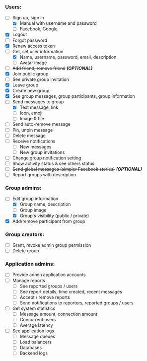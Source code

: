 ### Users:

- [ ] Sign up, sign in
    - [x] Manual with username and password
    - [ ] Facebook, Google
- [x] Logout
- [ ] Forgot password
- [x] Renew access token
- [ ] Get, set user information
    - [x] Name, username, password, email, description
    - [ ] Avatar image
- [ ] ~~Add friend, remove friend~~ ***(OPTIONAL)***
- [x] Join public group
- [ ] See private group invitation
- [x] Leave group
- [x] Create new group
- [x] See group messages, group participants, group information
- [ ] Send messages to group
    - [x] Text message, link
    - [ ] Icon, emoji
    - [ ] Image & file
- [ ] Send auto-remove message
- [ ] Pin, unpin message
- [ ] Delete message
- [ ] Receive notifications
    - [ ] New messages
    - [ ] New group invitations
- [ ] Change group notification setting
- [ ] Show activity status & see others status
- [ ] ~~Send global messages (simpler Facebook stories)~~ ***(OPTIONAL)***
- [ ] Report groups with description

### Group admins:

- [ ] Edit group information
    - [x] Group name, description
    - [ ] Group image
    - [x] Group's visibility (public / private)
- [x] Add/remove participant from group

### Group creators:

- [ ] Grant, revoke admin group permission
- [ ] Delete group

### Application admins:

- [ ] Provide admin application accounts
- [ ] Manage reports
    - [ ] See reported groups / users
    - [ ] See report details, time created, recent messages
    - [ ] Accept / remove reports
    - [ ] Send notifications to reporters, reported groups / users
- [ ] Get system statistics
    - [ ] Message amount, connection amount
    - [ ] Concurrent users
    - [ ] Average latency
- [ ] See application logs
    - [ ] Message queues
    - [ ] Load balancers
    - [ ] Databases
    - [ ] Backend logs
